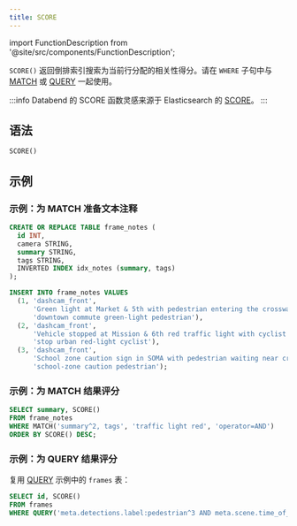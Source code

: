 ```yaml
---
title: SCORE
---
```

import FunctionDescription from '@site/src/components/FunctionDescription';

<FunctionDescription description="引入或更新于：v1.2.425"/>

`SCORE()` 返回倒排索引搜索为当前行分配的相关性得分。请在 `WHERE` 子句中与 [MATCH](match) 或 [QUERY](query) 一起使用。

:::info
Databend 的 SCORE 函数灵感来源于 Elasticsearch 的 [SCORE](https://www.elastic.co/guide/en/elasticsearch/reference/current/sql-functions-search.html#sql-functions-search-score)。
:::

## 语法

```sql
SCORE()
```

## 示例

### 示例：为 MATCH 准备文本注释

```sql
CREATE OR REPLACE TABLE frame_notes (
  id INT,
  camera STRING,
  summary STRING,
  tags STRING,
  INVERTED INDEX idx_notes (summary, tags)
);

INSERT INTO frame_notes VALUES
  (1, 'dashcam_front',
      'Green light at Market & 5th with pedestrian entering the crosswalk',
      'downtown commute green-light pedestrian'),
  (2, 'dashcam_front',
      'Vehicle stopped at Mission & 6th red traffic light with cyclist ahead',
      'stop urban red-light cyclist'),
  (3, 'dashcam_front',
      'School zone caution sign in SOMA with pedestrian waiting near crosswalk',
      'school-zone caution pedestrian');
```

### 示例：为 MATCH 结果评分

```sql
SELECT summary, SCORE()
FROM frame_notes
WHERE MATCH('summary^2, tags', 'traffic light red', 'operator=AND')
ORDER BY SCORE() DESC;
```

### 示例：为 QUERY 结果评分

复用 [QUERY](query) 示例中的 `frames` 表：

```sql
SELECT id, SCORE()
FROM frames
WHERE QUERY('meta.detections.label:pedestrian^3 AND meta.scene.time_of_day:day');
```